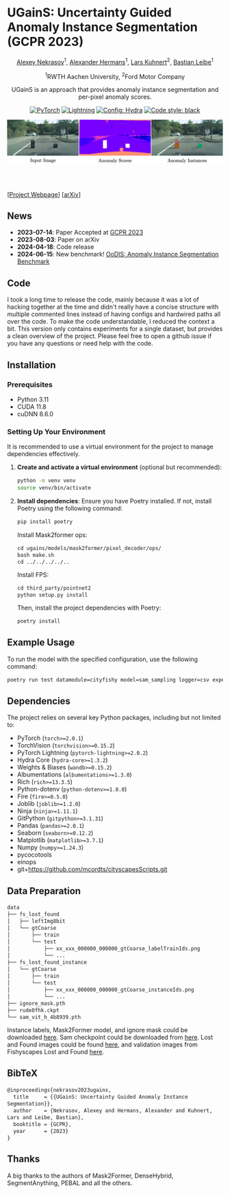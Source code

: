 # UGainS: Uncertainty Guided Anomaly Instance Segmentation (GCPR 2023)
<div align="center">
<a href="https://nekrasov.dev/">Alexey Nekrasov</a><sup>1</sup>, <a href="https://www.vision.rwth-aachen.de/person/10/">Alexander Hermans</a><sup>1</sup>, <a href="https://www.linkedin.com/in/lars-kuhnert/">Lars Kuhnert</a><sup>2</sup>, <a href="https://www.vision.rwth-aachen.de/person/1/">Bastian Leibe</a><sup>1</sup>

<sup>1</sup>RWTH Aachen University, <sup>2</sup>Ford Motor Company

UGainS is an approach that provides anomaly instance segmentation and per-pixel anomaly scores.

<a href="https://pytorch.org/get-started/locally/"><img alt="PyTorch" src="https://img.shields.io/badge/PyTorch-ee4c2c?logo=pytorch&logoColor=white"></a>
<a href="https://pytorchlightning.ai/"><img alt="Lightning" src="https://img.shields.io/badge/-Lightning-792ee5?logo=pytorchlightning&logoColor=white"></a>
<a href="https://hydra.cc/"><img alt="Config: Hydra" src="https://img.shields.io/badge/Config-Hydra-89b8cd"></a>
<a href="https://black.readthedocs.io/en/stable/"><img alt="Code style: black" src="https://img.shields.io/badge/code%20style-black-black.svg"></a>

![teaser](./docs/github_teaser.jpg)

</div>
<br><br>

[[Project Webpage](https://vision.rwth-aachen.de/ugains)] [[arXiv](https://arxiv.org/abs/2308.02046)]

## News

* **2023-07-14**: Paper Accepted at [GCPR 2023](https://www.dagm-gcpr.de/year/2023)
* **2023-08-03**: Paper on arXiv
* **2024-04-18**: Code release
* **2024-06-15**: New benchmark! [OoDIS: Anomaly Instance Segmentation Benchmark](https://vision.rwth-aachen.de/oodis)

## Code
I took a long time to release the code, mainly because it was a lot of hacking together at the time and didn't really have a concise structure with multiple commented lines instead of having configs and hardwired paths all over the code.
To make the code understandable, I reduced the context a bit.
This version only contains experiments for a single dataset, but provides a clean overview of the project.
Please feel free to open a github issue if you have any questions or need help with the code.

## Installation

### Prerequisites
- Python 3.11
- CUDA 11.8
- cuDNN 8.6.0

### Setting Up Your Environment
It is recommended to use a virtual environment for the project to manage dependencies effectively.

1. **Create and activate a virtual environment** (optional but recommended):
   ````bash
   python -m venv venv
   source venv/bin/activate
   ````

2. **Install dependencies**:
   Ensure you have Poetry installed. If not, install Poetry using the following command:
   ````bash
   pip install poetry
   ````

   Install Mask2former ops:
   ```
   cd ugains/models/mask2former/pixel_decoder/ops/
   bash make.sh
   cd ../../../../..
   ```

   Install FPS:
   ```
   cd third_party/pointnet2
   python setup.py install
   ```

   Then, install the project dependencies with Poetry:
   ````bash
   poetry install
   ````

## Example Usage

To run the model with the specified configuration, use the following command:
```bash
poetry run test datamodule=cityfishy model=sam_sampling logger=csv experiment=experiment description=description
```

## Dependencies
The project relies on several key Python packages, including but not limited to:
- PyTorch (`torch>=2.0.1`)
- TorchVision (`torchvision>=0.15.2`)
- PyTorch Lightning (`pytorch-lightning>=2.0.2`)
- Hydra Core (`hydra-core>=1.3.2`)
- Weights & Biases (`wandb>=0.15.2`)
- Albumentations (`albumentations>=1.3.0`)
- Rich (`rich>=13.3.5`)
- Python-dotenv (`python-dotenv>=1.0.0`)
- Fire (`fire>=0.5.0`)
- Joblib (`joblib>=1.2.0`)
- Ninja (`ninja>=1.11.1`)
- GitPython (`gitpython>=3.1.31`)
- Pandas (`pandas>=2.0.1`)
- Seaborn (`seaborn>=0.12.2`)
- Matplotlib (`matplotlib>=3.7.1`)
- Numpy (`numpy>=1.24.3`)
- pycocotools
- einops
- git+https://github.com/mcordts/cityscapesScripts.git


## Data Preparation
```
data
├── fs_lost_found
│   ├── leftImg8bit
│   └── gtCoarse
│       ├── train
│       └── test
│           ├── xx_xxx_000000_000000_gtCoarse_labelTrainIds.png
│           └── ...
├── fs_lost_found_instance
│   └── gtCoarse
│       ├── train
│       └── test
│           ├── xx_xxx_000000_000000_gtCoarse_instanceIds.png
│           └── ...
├── ignore_mask.pth
├── rude0fhk.ckpt
└── sam_vit_h_4b8939.pth
```
Instance labels, Mask2Former model, and ignore mask could be downloaded [here](https://omnomnom.vision.rwth-aachen.de/data/ugains/).
Sam checkpoint could be downloaded from [here](https://github.com/facebookresearch/segment-anything).
Lost and Found images could be found [here](https://wwwlehre.dhbw-stuttgart.de/~sgehrig/lostAndFoundDataset/index.html), and validation images from Fishyscapes Lost and Found [here](https://fishyscapes.com/dataset).

## BibTeX
```
@inproceedings{nekrasov2023ugains,
  title     = {{UGainS: Uncertainty Guided Anomaly Instance Segmentation}},
  author    = {Nekrasov, Alexey and Hermans, Alexander and Kuhnert, Lars and Leibe, Bastian},
  booktitle = {GCPR},
  year      = {2023}
}
```

## Thanks
A big thanks to the authors of Mask2Former, DenseHybrid, SegmentAnything, PEBAL and all the others.
